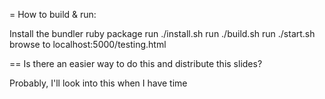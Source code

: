 = How to build & run:

Install the bundler ruby package
run ./install.sh
run ./build.sh
run ./start.sh
browse to localhost:5000/testing.html

== Is there an easier way to do this and distribute this slides?

Probably, I'll look into this when I have time
